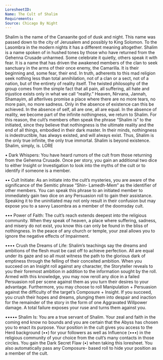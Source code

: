 ```yaml
---
LoresheetID: 
Name: The Cult of Shalim
Requirements:
Source: Chicago By Night
---
```

Shalim is the name of the Canaanite god of dusk and night. This name was passed down to the city of Jerusalem and possibly to King Solomon. To the Lasombra in the modern nights it has a different meaning altogether. Shalim is a name spoken of in hushed tones by those who have returned from the Gehenna Crusade unharmed. Some celebrate it quietly, others speak it with fear. It is a name that has driven the awakened members of the clan to seek sanctuary in the arms of their once enemy, the Camarilla. It is their beginning and, some fear, their end. In truth, adherents to this mad religion seek nothing less than total annihilation, not of a clan or a sect, not of a nation, but of the entirety of reality itself. The twisted philosophy of the group comes from the simple fact that all pain, all suffering, all hate and injustice exists only in what we call “reality.” Heaven, Nirvana, Jannah, Shamayim, all afterlives promise a place where there are no more tears, no more pain, no more sadness. Only in the absence of existence can this be achieved. In the absence of self, all are one, all are equal. In the absence of reality, we become part of the infinite nothingness, we return to Shalim. For this reason, the cult’s members often speak the phrase “Shalim is” to the initiated, since they believe that nothingness is the ultimate reality and the end of all things, embodied in their dark master. In their minds, nothingness is indestructible, has always existed, and will always exist. Thus, Shalim is the only true infinite, the only true immortal. Shalim is beyond existence. Shalim, simply, is. LORE

• Dark Whispers: You have heard rumors of the cult from those returning from the Gehenna Crusade. Once per story, you gain an additional two dice to either Insight or Investigation to look into the myths of the cult or to identify if someone is a member.

•• Cult Initiate: As an initiate into the cult’s mysteries, you are aware of the significance of the Semitic phrase “Shin- Lamedh-Mem” as the identifier of other members. You can speak this phrase to an initiated member to immediately gain two dice on any Persuasion roll to gain their assistance. Speaking it to the uninitiated may not only result in their confusion but may expose you to a savvy Lasombra as a member of the doomsday cult.

••• Power of Faith: The cult’s reach extends deepest into the religious community. When they speak of heaven, a place where suffering, sadness, and misery do not exist, you know this can only be found in the bliss of nothingness. In the peace of any church or temple, your zeal allows you to ignore the negative effects of Impairment.

•••• Crush the Dreams of Life: Shalim’s teachings say the dreams and ambitions of the flesh must be cast off to achieve perfection. All are equal under its gaze and so all must witness the path to the glorious dark of emptiness through the felling of their conceited ambition. When you succeed on an Insight roll against any character, the Storyteller reveals to you their foremost ambition in addition to the information sought by the roll. Armed with this knowledge, you may now reroll any dice in a failed Persuasion roll per scene against them as you turn their desires to your advantage. Furthermore, you may choose to roll Manipulation + Persuasion against the difficulty of the target’s Composure + Insight. If you succeed, you crush their hopes and dreams, plunging them into despair and inaction for the remainder of the story in the form of one Aggravated Willpower damage. A total failure exposes your ruse and turns them against you.

••••• Shalim Is: You are a true servant of Shalim. Your zeal and faith in the coming end know no bounds and you are certain that the Abyss has chosen you to enact its purpose. Your position in the cult gives you access to the Herd background (••) for your followers as well as Influence (•••) in the religious community of your choice from the cult’s many contacts in those circles. You gain the Dark Secret Flaw (•) when taking this loresheet. You also automatically pass any Composure- based roll to hide your position as a member of the cult.